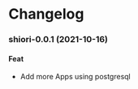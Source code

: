 # Changelog<br>


<a name="shiori-0.0.1"></a>
### shiori-0.0.1 (2021-10-16)

#### Feat

* Add more Apps using postgresql
